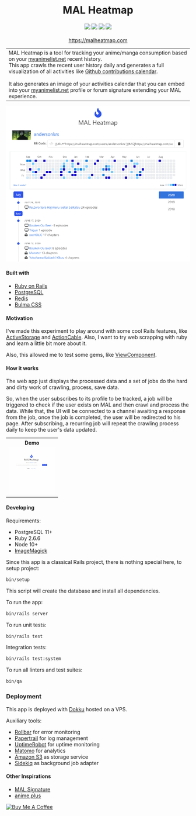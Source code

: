 

<h1 align="center">
  MAL Heatmap
</h1>

<h4 align="center">
  <a href="https://github.com/andersonkrs/malheatmap"><img src="https://github.com/andersonkrs/malheatmap/workflows/ci/badge.svg"/></a>
  <a href="https://codeclimate.com/github/andersonkrs/malheatmap/maintainability"><img src="https://api.codeclimate.com/v1/badges/46216781798a6f8f02f9/maintainability" /></a>
  <a href="https://codeclimate.com/github/andersonkrs/malheatmap/test_coverage"><img src="https://api.codeclimate.com/v1/badges/46216781798a6f8f02f9/test_coverage" /></a>
  <a href="https://oss.skylight.io/app/applications/J8hCjPhY5lKe"><img src="https://badges.skylight.io/status/J8hCjPhY5lKe.svg" /></a>
</h4>

<p align="center">
 <a href="https://malheatmap.com">https://malheatmap.com</a>
</p>

<table>
<tr>
<td>
  MAL Heatmap is a tool for tracking your anime/manga consumption based on your <a href='https://myanimelist.net'>myanimelist.net</a> recent history.<br>
  This app crawls the recent user history daily and generates a full visualization of all activities like <a href='https://github.blog/2013-01-07-introducing-contributions/'>Github contributions calendar</a>.
  <br><br>
  It also generates an image of your activities calendar that you can embed into your <a href='https://myanimelist.net'>myanimelist.net</a> profile or forum signature extending your MAL experience. 
</td>
</tr>
</table>

![Demo](.github/app-demo.png?raw=true "Demo")

#### Built with

* [Ruby on Rails](https://rubyonrails.org/)
* [PostgreSQL](https://www.postgresql.org/)
* [Redis](https://redis.io/)
* [Bulma CSS](https://bulma.io/)

#### Motivation

I've made this experiment to play around with some cool Rails features, like [ActiveStorage](https://edgeguides.rubyonrails.org/active_storage_overview.html) and [ActionCable](https://guides.rubyonrails.org/action_cable_overview.html). Also, I want to try web scrapping with ruby and learn a little bit more about it.

Also, this allowed me to test some gems, like [ViewComponent](https://github.com/github/view_component).

#### How it works

The web app just displays the processed data and a set of jobs do the hard and dirty work of crawling, process, save data.

So, when the user subscribes to its profile to be tracked, a job will be triggered to check if the user exists on MAL and then crawl and process the data. While that, the UI will be connected to a channel awaiting a response from the job, once the job is completed, the user will be redirected to his page. After subscribing, a recurring job will repeat the crawling process daily to keep the user's data updated.

<table>
  <tr>
    <th>Demo</th>
  </tr>  
  <tr>
    <td>
      <img src=".github/subscription_demo.gif" alt="Subscription Demo" width="128" height="128">
    </td> 
  </tr>
</table>

#### Developing

Requirements:

* PostgreSQL 11+
* Ruby 2.6.6
* Node 10+
* [ImageMagick](https://imagemagick.org/index.php)

Since this app is a classical Rails project, there is nothing special here, to setup project:

```sh
bin/setup
```

This script will create the database and install all dependencies.

To run the app:

```sh
bin/rails server
```

To run unit tests:

```sh
bin/rails test
```

Integration tests:

```sh
bin/rails test:system
```

To run all linters and test suites:

```sh
bin/qa
```

### Deployment

This app is deployed with [Dokku](http://dokku.viewdocs.io/dokku/) hosted on a VPS.

Auxiliary tools:

* [Rollbar](https://rollbar.com/) for error monitoring
* [Papertrail](https://www.papertrail.com/) for log management
* [UptimeRobot](https://uptimerobot.com/) for uptime monitoring
* [Matomo](https://matomo.org) for analytics
* [Amazon S3](https://aws.amazon/com/s3) as storage service
* [Sidekiq](https://sidekiq.org/) as background job adapter

#### Other Inspirations

* [MAL Signature](https://malsignature.com)
* [anime.plus](https://anime.plus)

<a href="https://www.buymeacoffee.com/andersonkrs" target="_blank"><img src="https://cdn.buymeacoffee.com/buttons/default-orange.png" alt="Buy Me A Coffee" height="41" width="174"></a>
